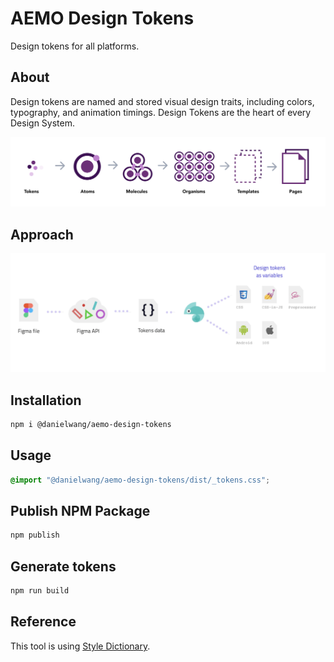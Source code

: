 # AEMO Design Tokens
Design tokens for all platforms.


## About
Design tokens are named and stored visual design traits, including colors, typography, and animation timings. Design Tokens are the heart of every Design System.

![atomic design](./assets/atomic-design.svg)

## Approach
![atomic design](./assets/token2.png)

## Installation
```bash
npm i @danielwang/aemo-design-tokens
```
## Usage
```css
@import "@danielwang/aemo-design-tokens/dist/_tokens.css"; 
```

## Publish NPM Package
```bash
npm publish
```


## Generate tokens

```bash
npm run build
```

## Reference

This tool is using [Style Dictionary](https://amzn.github.io/style-dictionary/#/).
